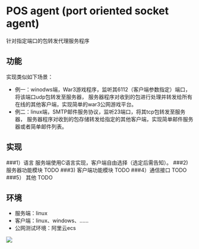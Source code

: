POS agent (port oriented socket agent)
=========

针对指定端口的包转发代理服务程序

功能
----
实现类似如下场景：
*  例一：winodws端，War3游戏程序，监听其6112（客户端参数指定）端口，将该端口udp包转发至服务器，
   服务器程序对收到的包进行处理并转发给所有在线的其他客户端，实现简单的war3公网游戏平台。
*  例二：linux端，SMTP邮件服务协议，监听23端口，将其tcp包转发至服务器，
   服务器程序对收到的包存储转发给指定的其他客户端，实现简单邮件服务器或者简单邮件列表。

实现
----
###1）语言
  服务端使用C语言实现，客户端自由选择（选定后需告知）。
###2) 服务器功能模块
  TODO
###3) 客户端功能模块
  TODO
###4）通信接口
  TODO
###5） 其他
  TODO
  
环境
----
*  服务端：linux
*  客户端：linux、windows、……
*  公网测试环境：阿里云ecs

  ![](https://github.com/jas0ns/posagent-scheme/new/master/images/ecs.png)


